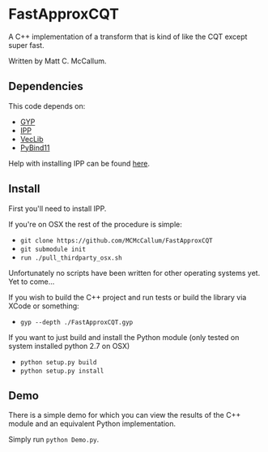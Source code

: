 FastApproxCQT
=============

A C++ implementation of a transform that is kind of like the CQT except super fast.

Written by Matt C. McCallum.

Dependencies
------------

This code depends on:
 * [GYP](https://gyp.gsrc.io/)
 * [IPP](https://software.intel.com/en-us/intel-ipp/details)
 * [VecLib](https://github.com/MCMcCallum/VecLib)
 * [PyBind11](https://github.com/MCMcCallum/pybind11)

Help with installing IPP can be found [here](https://software.intel.com/en-us/intel-ipp/details).

Install
-------

First you'll need to install IPP.

If you're on OSX the rest of the procedure is simple:
 * `git clone https://github.com/MCMcCallum/FastApproxCQT`
 * `git submodule init`
 * `run ./pull_thirdparty_osx.sh`

Unfortunately no scripts have been written for other operating systems yet. Yet to come...

If you wish to build the C++ project and run tests or build the library via XCode or something:
 * `gyp --depth ./FastApproxCQT.gyp`

If you want to just build and install the Python module (only tested on system installed python 2.7 on OSX)
 * `python setup.py build`
 * `python setup.py install`

Demo
----

There is a simple demo for which you can view the results of the C++ module and an equivalent Python implementation.

Simply run `python Demo.py`.